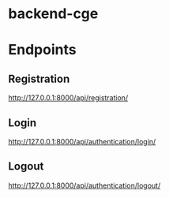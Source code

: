 # backend-cge

# Endpoints


## Registration
http://127.0.0.1:8000/api/registration/
## Login
http://127.0.0.1:8000/api/authentication/login/

## Logout
http://127.0.0.1:8000/api/authentication/logout/


